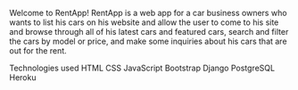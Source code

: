 Welcome to RentApp!
RentApp is a web app for a car business owners who wants to list his cars on his website and allow the user to come to his site and browse through all of his latest cars and featured cars, search and filter the cars by model or price, and make some inquiries about his cars that are out for the rent.

Technologies used
HTML
CSS
JavaScript
Bootstrap
Django
PostgreSQL
Heroku
